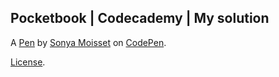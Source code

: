 Pocketbook | Codecademy | My solution
-------------------------------------


A [Pen](http://codepen.io/SonyaMoisset/pen/NGPeWz) by [Sonya Moisset](http://codepen.io/SonyaMoisset) on [CodePen](http://codepen.io/).

[License](http://codepen.io/SonyaMoisset/pen/NGPeWz/license).